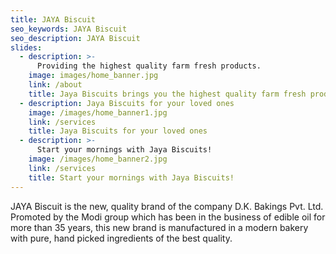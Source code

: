 ```yaml
---
title: JAYA Biscuit
seo_keywords: JAYA Biscuit
seo_description: JAYA Biscuit
slides:
  - description: >-
      Providing the highest quality farm fresh products.
    image: images/home_banner.jpg
    link: /about
    title: Jaya Biscuits brings you the highest quality farm fresh products
  - description: Jaya Biscuits for your loved ones
    image: /images/home_banner1.jpg
    link: /services
    title: Jaya Biscuits for your loved ones
  - description: >-
      Start your mornings with Jaya Biscuits!
    image: /images/home_banner2.jpg
    link: /services
    title: Start your mornings with Jaya Biscuits!
---
```


JAYA Biscuit is the new, quality brand of the company D.K. Bakings Pvt. Ltd. Promoted by the Modi group which has been in the business of edible oil for more than 35 years, this new brand is manufactured in a modern bakery with pure, hand picked ingredients of the best quality.

